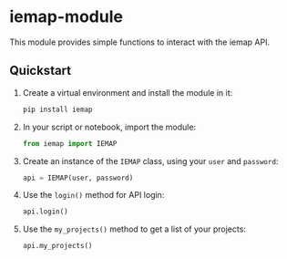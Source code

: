 # iemap-module

This module provides simple functions to interact with the iemap API. 

## Quickstart
1. Create a virtual environment and install the module in it:
    ```bash
    pip install iemap
    ```

2. In your script or notebook, import the module:
    ```python
    from iemap import IEMAP
    ```

3. Create an instance of the `IEMAP` class, using your `user` and `password`:
    ```python
    api = IEMAP(user, password)
    ```

4. Use the `login()` method for API login:
    ```python
    api.login()
    ```

5. Use the `my_projects()` method to get a list of your projects:
    ```python
    api.my_projects()
    ```